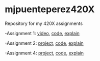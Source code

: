 # mjpuenteperez420X
Repository for my 420X assignments

-Assignment 1: [video](https://youtu.be/IzRkz-hyDoY), [code](Assignment1/Assignment1.frag), [explain](Assignment1/readme.md)

-Assignment 2: [project](https://marzpuente.github.io/mjpuenteperez420X/A2/a2.html), [code](Assignment2/a2.html), [explain](Assignment2/readme.md)

-Assignment 4: [project](https://marzpuente.github.io/mjpuenteperez420X/A4/a2.html), [code](Assignment4/Assignment4.html), [explain](Assignment4/readme.md)
